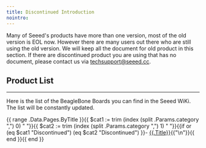 ```yaml
---
title: Discontinued Introduction
nointro:
---
```

Many of Seeed's products have more than one version, most of the old version is EOL now. However there are many users out there who are still using the old version. We will keep all the document for old product in this section. If there are discontinued product you are using that has no document, please contact us via techsupport@seeed.cc.

## Product  List
---
Here is the list of the BeagleBone Boards you can find in the Seeed WiKi. The list will be constantly updated.

{{ range .Data.Pages.ByTitle }}{{ $cat1 := trim (index (split .Params.category ",") 0) " "}}{{ $cat2 := trim (index (split .Params.category ",") 1) " "}}{{if or (eq $cat1 "Discontinued") (eq $cat2 "Discontinued") }}- [{{.Title}}](/{{.File.BaseFileName}}/){{"\n"}}{{ end }}{{ end }}
